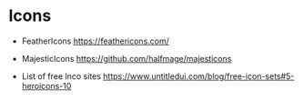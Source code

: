 # Icons
 - FeatherIcons
   https://feathericons.com/

 - MajesticIcons
   https://github.com/halfmage/majesticons

 - List of free Inco sites
   https://www.untitledui.com/blog/free-icon-sets#5-heroicons-10 